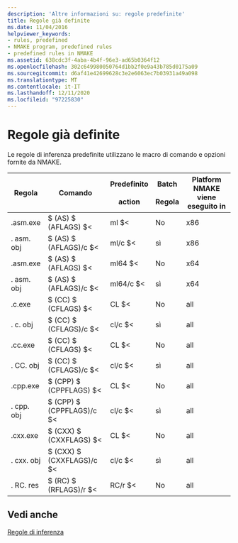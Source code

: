```yaml
---
description: 'Altre informazioni su: regole predefinite'
title: Regole già definite
ms.date: 11/04/2016
helpviewer_keywords:
- rules, predefined
- NMAKE program, predefined rules
- predefined rules in NMAKE
ms.assetid: 638cdc3f-4aba-4b4f-96e3-ad65b0364f12
ms.openlocfilehash: 302c649980050764d1bb2f0e9a43b785d0175a09
ms.sourcegitcommit: d6af41e42699628c3e2e6063ec7b03931a49a098
ms.translationtype: MT
ms.contentlocale: it-IT
ms.lasthandoff: 12/11/2020
ms.locfileid: "97225830"
---
```

# <a name="predefined-rules"></a>Regole già definite

Le regole di inferenza predefinite utilizzano le macro di comando e opzioni fornite da NMAKE.

|Regola|Comando|Predefinito<br /><br /> action|Batch<br /><br /> Regola|Platform NMAKE viene eseguito in|
|----------|-------------|------------------------|--------------------|----------------------------|
|.asm.exe|$ (AS) $ (AFLAGS) $<|ml $<|No|x86|
|. asm. obj|$ (AS) $ (AFLAGS)/c $<|ml/c $<|sì|x86|
|.asm.exe|$ (AS) $ (AFLAGS) $<|ml64 $<|No|x64|
|. asm. obj|$ (AS) $ (AFLAGS)/c $<|ml64/c $<|sì|x64|
|.c.exe|$ (CC) $ (CFLAGS) $<|CL $<|No|all|
|. c. obj|$ (CC) $ (CFLAGS)/c $<|cl/c $<|sì|all|
|.cc.exe|$ (CC) $ (CFLAGS) $<|CL $<|No|all|
|. CC. obj|$ (CC) $ (CFLAGS)/c $<|cl/c $<|sì|all|
|.cpp.exe|$ (CPP) $ (CPPFLAGS) $<|CL $<|No|all|
|. cpp. obj|$ (CPP) $ (CPPFLAGS)/c $<|cl/c $<|sì|all|
|.cxx.exe|$ (CXX) $ (CXXFLAGS) $<|CL $<|No|all|
|. cxx. obj|$ (CXX) $ (CXXFLAGS)/c $<|cl/c $<|sì|all|
|. RC. res|$ (RC) $ (RFLAGS)/r $<|RC/r $<|No|all|

## <a name="see-also"></a>Vedi anche

[Regole di inferenza](inference-rules.md)

